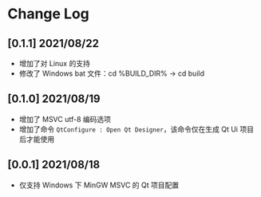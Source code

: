 <!--
 * @Coding: utf-8
 * @Author: vector-wlc
 * @Date: 2021-08-17 22:07:28
 * @Description: 
-->
# Change Log

## [0.1.1] 2021/08/22

* 增加了对 Linux 的支持
* 修改了 Windows bat 文件：cd %BUILD_DIR% -> cd build

## [0.1.0] 2021/08/19

* 增加了 MSVC utf-8 编码选项
* 增加了命令 `QtConfigure : Open Qt Designer`，该命令仅在生成 Qt Ui 项目后才能使用

## [0.0.1] 2021/08/18

* 仅支持 Windows 下 MinGW MSVC 的 Qt 项目配置